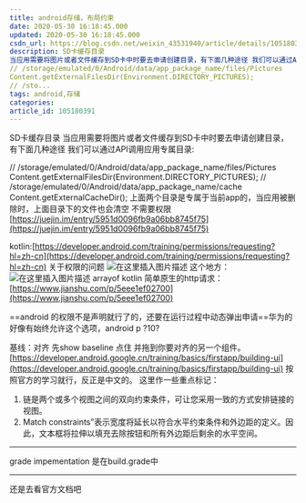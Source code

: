 ```yaml
---
title: android存储，布局约束
date: 2020-05-30 16:18:45.000
updated: 2020-05-30 16:18:45.000
csdn_url: https://blog.csdn.net/weixin_43531940/article/details/105180391
description: SD卡缓存目录
当应用需要将图片或者文件缓存到SD卡中时要去申请创建目录，有下面几种途径 我们可以通过API调用应用专属目录:
// /storage/emulated/0/Android/data/app_package_name/files/Pictures
Content.getExternalFilesDir(Environment.DIRECTORY_PICTURES);
// /sto...
tags: android,存储
categories: 
article_id: 105180391
---
```

﻿SD卡缓存目录
当应用需要将图片或者文件缓存到SD卡中时要去申请创建目录，有下面几种途径 我们可以通过API调用应用专属目录:

// /storage/emulated/0/Android/data/app_package_name/files/Pictures
Content.getExternalFilesDir(Environment.DIRECTORY_PICTURES); 
// /storage/emulated/0/Android/data/app_package_name/cache
Content.getExternalCacheDir(); 
上面两个目录是专属于当前app的，当应用被删除时，上面目录下的文件也会清空
不需要权限
[https://juejin.im/entry/5951d0096fb9a06bb8745f75](https://juejin.im/entry/5951d0096fb9a06bb8745f75)


kotlin:[https://developer.android.com/training/permissions/requesting?hl=zh-cn](https://developer.android.com/training/permissions/requesting?hl=zh-cn)
关于权限的问题
![在这里插入图片描述](http://img.yayi.site/csdn/20200329160341919.png-watermaskStyle)
这个地方：![在这里插入图片描述](http://img.yayi.site/csdn/20200329160406708.png-watermaskStyle) arrayof
kotlin 简单原生的http请求：[https://www.jianshu.com/p/5eee1ef02700](https://www.jianshu.com/p/5eee1ef02700)

==android 的权限不是声明就行了的，还要在运行过程中动态弹出申请==华为的好像有始终允许这个选项，android p ?10?



基线：对齐 先show baseline 点住 并拖到你要对齐的另一个组件。
[https://developer.android.google.cn/training/basics/firstapp/building-ui](https://developer.android.google.cn/training/basics/firstapp/building-ui) 按照官方的学习就行，反正是中文的。
这里作一些重点标记：
1. 链是两个或多个视图之间的双向约束条件，可让您采用一致的方式安排链接的视图。
2. Match constraints”表示宽度将延长以符合水平约束条件和外边距的定义。因此，文本框将拉伸以填充去除按钮和所有外边距后剩余的水平空间。


---
grade impementation 是在build.grade中


---
还是去看官方文档吧
